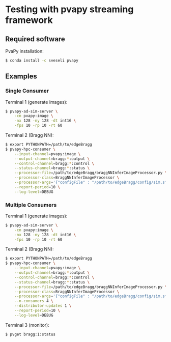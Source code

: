 # Testing with pvapy streaming framework 

## Required software 

PvaPy installation:

```sh
$ conda install -c sveseli pvapy
```

## Examples

### Single Consumer

Terminal 1 (generate images):

```sh
$ pvapy-ad-sim-server \
    -cn pvapy:image \
    -nx 128 -ny 128 -dt int16 \
    -fps 10 -rp 10 -rt 60
```

Terminal 2 (Bragg NN):

```sh
$ export PYTHONPATH=/path/to/edgeBragg
$ pvapy-hpc-consumer \
    --input-channel=pvapy:image \
    --output-channel=bragg:*:output \
    --control-channel=bragg:*:control \
    --status-channel=bragg:*:status \
    --processor-file=/path/to/edgeBragg/braggNNInferImageProcessor.py \
    --processor-class=BraggNNInferImageProcessor \
    --processor-args='{"configFile" : "/path/to/edgeBragg/config/sim.sf.yaml"}' \
    --report-period=10 \
    --log-level=DEBUG
```

### Multiple Consumers

Terminal 1 (generate images):

```sh
$ pvapy-ad-sim-server \
    -cn pvapy:image \
    -nx 128 -ny 128 -dt int16 \
    -fps 10 -rp 10 -rt 60
```

Terminal 2 (Bragg NN):

```sh
$ export PYTHONPATH=/path/to/edgeBragg
$ pvapy-hpc-consumer \
    --input-channel=pvapy:image \
    --output-channel=bragg:*:output \
    --control-channel=bragg:*:control \
    --status-channel=bragg:*:status \
    --processor-file=/path/to/edgeBragg/braggNNInferImageProcessor.py \
    --processor-class=BraggNNInferImageProcessor \
    --processor-args='{"configFile" : "/path/to/edgeBragg/config/sim.sf.yaml"}' \
    --n-consumers 4 \
    --distributor-updates 1 \
    --report-period=10 \
    --log-level=DEBUG
```

Terminal 3 (monitor):

```sh
$ pvget bragg:1:status
```

